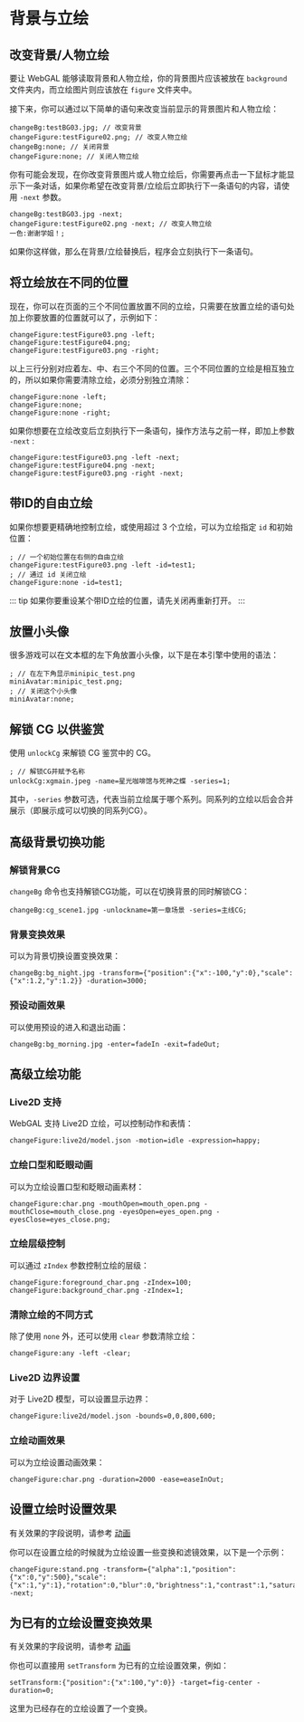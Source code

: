 # 背景与立绘

## 改变背景/人物立绘

要让 WebGAL 能够读取背景和人物立绘，你的背景图片应该被放在 `background` 文件夹内，而立绘图片则应该放在 `figure` 文件夹中。

接下来，你可以通过以下简单的语句来改变当前显示的背景图片和人物立绘：

``` ws
changeBg:testBG03.jpg; // 改变背景
changeFigure:testFigure02.png; // 改变人物立绘
changeBg:none; // 关闭背景
changeFigure:none; // 关闭人物立绘
```

你有可能会发现，在你改变背景图片或人物立绘后，你需要再点击一下鼠标才能显示下一条对话，如果你希望在改变背景/立绘后立即执行下一条语句的内容，请使用 `-next` 参数。

``` ws
changeBg:testBG03.jpg -next;
changeFigure:testFigure02.png -next; // 改变人物立绘
一色:谢谢学姐！;
```

如果你这样做，那么在背景/立绘替换后，程序会立刻执行下一条语句。

## 将立绘放在不同的位置

现在，你可以在页面的三个不同位置放置不同的立绘，只需要在放置立绘的语句处加上你要放置的位置就可以了，示例如下：

``` ws
changeFigure:testFigure03.png -left;
changeFigure:testFigure04.png;
changeFigure:testFigure03.png -right;
```

以上三行分别对应着左、中、右三个不同的位置。三个不同位置的立绘是相互独立的，所以如果你需要清除立绘，必须分别独立清除：

``` ws
changeFigure:none -left;
changeFigure:none;
changeFigure:none -right;
```

如果你想要在立绘改变后立刻执行下一条语句，操作方法与之前一样，即加上参数 `-next` :

``` ws
changeFigure:testFigure03.png -left -next;
changeFigure:testFigure04.png -next;
changeFigure:testFigure03.png -right -next;
```

## 带ID的自由立绘

如果你想要更精确地控制立绘，或使用超过 3 个立绘，可以为立绘指定 `id` 和初始位置：

``` ws
; // 一个初始位置在右侧的自由立绘
changeFigure:testFigure03.png -left -id=test1;
; // 通过 id 关闭立绘
changeFigure:none -id=test1;
```

::: tip
如果你要重设某个带ID立绘的位置，请先关闭再重新打开。
:::

## 放置小头像

很多游戏可以在文本框的左下角放置小头像，以下是在本引擎中使用的语法：

``` ws
; // 在左下角显示minipic_test.png
miniAvatar:minipic_test.png;
; // 关闭这个小头像
miniAvatar:none;
```

## 解锁 CG 以供鉴赏

使用 `unlockCg` 来解锁 CG 鉴赏中的 CG。

``` ws
; // 解锁CG并赋予名称
unlockCg:xgmain.jpeg -name=星光咖啡馆与死神之蝶 -series=1;
```

其中，`-series` 参数可选，代表当前立绘属于哪个系列。同系列的立绘以后会合并展示（即展示成可以切换的同系列CG）。

## 高级背景切换功能

### 解锁背景CG

`changeBg` 命令也支持解锁CG功能，可以在切换背景的同时解锁CG：

``` ws
changeBg:cg_scene1.jpg -unlockname=第一章场景 -series=主线CG;
```

### 背景变换效果

可以为背景切换设置变换效果：

``` ws
changeBg:bg_night.jpg -transform={"position":{"x":-100,"y":0},"scale":{"x":1.2,"y":1.2}} -duration=3000;
```

### 预设动画效果

可以使用预设的进入和退出动画：

``` ws
changeBg:bg_morning.jpg -enter=fadeIn -exit=fadeOut;
```

## 高级立绘功能

### Live2D 支持

WebGAL 支持 Live2D 立绘，可以控制动作和表情：

``` ws
changeFigure:live2d/model.json -motion=idle -expression=happy;
```

### 立绘口型和眨眼动画

可以为立绘设置口型和眨眼动画素材：

``` ws
changeFigure:char.png -mouthOpen=mouth_open.png -mouthClose=mouth_close.png -eyesOpen=eyes_open.png -eyesClose=eyes_close.png;
```

### 立绘层级控制

可以通过 `zIndex` 参数控制立绘的层级：

``` ws
changeFigure:foreground_char.png -zIndex=100;
changeFigure:background_char.png -zIndex=1;
```

### 清除立绘的不同方式

除了使用 `none` 外，还可以使用 `clear` 参数清除立绘：

``` ws
changeFigure:any -left -clear;
```

### Live2D 边界设置

对于 Live2D 模型，可以设置显示边界：

``` ws
changeFigure:live2d/model.json -bounds=0,0,800,600;
```

### 立绘动画效果

可以为立绘设置动画效果：

``` ws
changeFigure:char.png -duration=2000 -ease=easeInOut;
```

## 设置立绘时设置效果

有关效果的字段说明，请参考 [动画](animation.md)

你可以在设置立绘的时候就为立绘设置一些变换和滤镜效果，以下是一个示例：

```
changeFigure:stand.png -transform={"alpha":1,"position":{"x":0,"y":500},"scale":{"x":1,"y":1},"rotation":0,"blur":0,"brightness":1,"contrast":1,"saturation":1,"gamma":1,"colorRed":255,"colorGreen":255,"colorBlue":255,"oldFilm":0,"dotFilm":0,"reflectionFilm":0,"glitchFilm":0,"rgbFilm":0,"godrayFilm":0} -next;
```

## 为已有的立绘设置变换效果

有关效果的字段说明，请参考 [动画](animation.md)

你也可以直接用 `setTransform` 为已有的立绘设置效果，例如：

```
setTransform:{"position":{"x":100,"y":0}} -target=fig-center -duration=0;
```

这里为已经存在的立绘设置了一个变换。
